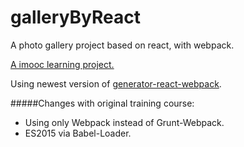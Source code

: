 # galleryByReact
A photo gallery project based on react, with webpack. 

[A imooc learning project.](http://www.imooc.com/learn/507)

Using newest version of [generator-react-webpack](https://github.com/react-webpack-generators/generator-react-webpack).

#####Changes with original training course:
* Using only Webpack instead of Grunt-Webpack.
* ES2015 via Babel-Loader.
